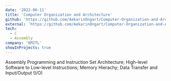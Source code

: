 ```yaml
---
date: '2022-06-11'
title: 'Computer Organization and Architecture'
github: 'https://github.com/AekarinOngart/Computer-Organization-and-Architecture'
external: 'https://github.com/AekarinOngart/Computer-Organization-and-Architecture'
tech:
  - C
  - Assembly
company: 'KMITL'
showInProjects: true
---
```


Assembly Programming and Instruction Set Architecture;
High-level Software to Low-level Instructions; Memory Hierachy; Data Transfer and Input/Output (I/O)
